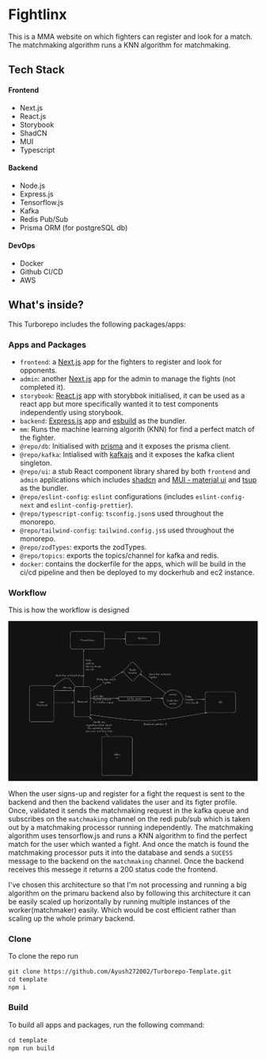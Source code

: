 # Fightlinx

This is a MMA website on which fighters can register and look for a match. The matchmaking algorithm runs a KNN algorithm for matchmaking.

## Tech Stack

#### Frontend
- Next.js
- React.js
- Storybook
- ShadCN
- MUI
- Typescript

#### Backend
- Node.js
- Express.js
- Tensorflow.js
- Kafka
- Redis Pub/Sub
- Prisma ORM (for postgreSQL db)

#### DevOps
- Docker
- Github CI/CD
- AWS

## What's inside?

This Turborepo includes the following packages/apps:

### Apps and Packages

- `frontend`: a [Next.js](https://nextjs.org/) app for the fighters to register and look for opponents.
- `admin`: another [Next.js](https://nextjs.org/) app for the admin to manage the fights (not completed it).
- `storybook`: [React.js](https://react.dev/) app with storybbok initialised, it can be used as a react app but more specifically wanted it to test components independently using storybook.
- `backend`: [Express.js](https://expressjs.com/) app and [esbuild](https://esbuild.github.io/) as the bundler.
- `mm`: Runs the machine learning algorith (KNN) for find a perfect match of the fighter.
- `@repo/db`: Initialised with [prisma](https://www.prisma.io/) and it exposes the prisma client.
- `@repo/kafka`: Intialised with [kafkajs](https://kafka.js.org/) and it exposes the kafka client singleton.
- `@repo/ui`: a stub React component library shared by both `frontend` and `admin` applications which includes [shadcn](https://ui.shadcn.com/) and [MUI - material ui](https://mui.com/material-ui/getting-started/) and [tsup](https://tsup.egoist.dev/) as the bundler.
- `@repo/eslint-config`: `eslint` configurations (includes `eslint-config-next` and `eslint-config-prettier`).
- `@repo/typescript-config`: `tsconfig.json`s used throughout the monorepo.
- `@repo/tailwind-config`: `tailwind.config.js`s used throughout the monorepo.
- `@repo/zodTypes`: exports the zodTypes.
- `@repo/topics`: exports the topics/channel for kafka and redis.
- `docker`: contains the dockerfile for the apps, which will be build in the ci/cd pipeline and then be deployed to my dockerhub and ec2 instance.

### Workflow

This is how the workflow is designed

![workflow](images/workflow.png)

When the user signs-up and register for a fight the request is sent to the backend and then the backend validates the user and its figter profile. Once, validated it sends the matchmaking request in the kafka queue and subscribes on the `matchmaking` channel on the redi pub/sub which is taken out by a matchmaking processor running independently. The matchmaking algorithm uses tensorflow.js and runs a KNN algorithm to find the perfect match for the user which wanted a fight. And once the match is found the matchmaking processor puts it into the database and sends a `SUCESS` message to the backend on the `matchmaking` channel. Once the backend receives this messege it returns a 200 status code the frontend.

I've chosen this architecture so that I'm not processing and running a big algorithm on the primaru backend also by following this architecture it can be easily scaled up horizontally by running multiple instances of the worker(matchmaker) easily. Which would be cost efficient rather than scaling up the whole primary backend.

### Clone

To clone the repo run

```shell
git clone https://github.com/Ayush272002/Turborepo-Template.git
cd template
npm i
```

### Build

To build all apps and packages, run the following command:

```shell
cd template
npm run build
```
